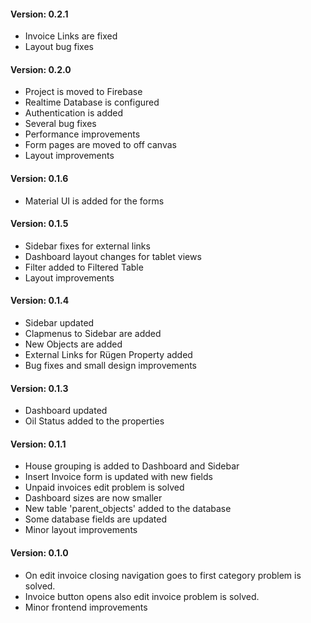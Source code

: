 <h4>Version: 0.2.1</h4>
<ul>
    <li>Invoice Links are fixed</li>
    <li>Layout bug fixes</li>
</ul>

<h4>Version: 0.2.0</h4>
<ul>
    <li>Project is moved to Firebase</li>
    <li>Realtime Database is configured</li>
    <li>Authentication is added</li>
    <li>Several bug fixes</li>
    <li>Performance improvements</li>
    <li>Form pages are moved to off canvas</li>
    <li>Layout improvements</li>
</ul>

<h4>Version: 0.1.6</h4>
<ul>
    <li>Material UI is added for the forms</li>
</ul>

<h4>Version: 0.1.5</h4>
<ul>
    <li>Sidebar fixes for external links</li>
    <li>Dashboard layout changes for tablet views</li>
    <li>Filter added to Filtered Table</li>
    <li>Layout improvements</li>
</ul>

<h4>Version: 0.1.4</h4>
<ul>
    <li>Sidebar updated</li>
    <li>Clapmenus to Sidebar are added</li>
    <li>New Objects are added</li>
    <li>External Links for Rügen Property added</li>
    <li>Bug fixes and small design improvements</li>
</ul>

<h4>Version: 0.1.3</h4>
<ul>
    <li>Dashboard updated</li>
    <li>Oil Status added to the properties</li>
</ul>

<h4>Version: 0.1.1</h4>
<ul>
    <li>House grouping is added to Dashboard and Sidebar</li>
    <li>Insert Invoice form is updated with new fields</li>
    <li>Unpaid invoices edit problem is solved</li>
    <li>Dashboard sizes are now smaller</li>
    <li>New table 'parent_objects' added to the database</li>
    <li>Some database fields are updated</li>
    <li>Minor layout improvements</li>
</ul>

<h4>Version: 0.1.0</h4>
<ul>
    <li>On edit invoice closing navigation goes to first category problem is solved.</li>
    <li>Invoice button opens also edit invoice problem is solved.</li>
    <li>Minor frontend improvements</li>
</ul>
